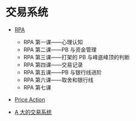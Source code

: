 # 交易系统


* [RPA](1RPA/RPA.md)
	* RPA 第一课——心理认知
	* RPA 第二课——PB 与资金管理   
	* RPA 第三课——打架的 PB 与峰底峰顶的判断
	* RPA 第四课——交易记录
	* RPA 第五课——PB 与银行线进阶
	* RPA 第六课——取舍和银行线
	* RPA 第七课

* [Price Action](2PA/PA.md)
* [A 大的交易系统](3Alpha/alpha.md)
	
